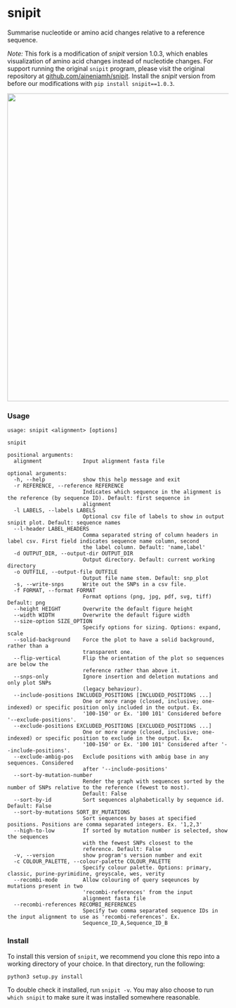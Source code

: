 # snipit
Summarise nucleotide or amino acid changes relative to a reference sequence. 

_Note:_ This fork is a modification of _snipit_ version 1.0.3, which enables visualization of amino acid changes instead of nucleotide changes. For support running the original `snipit` program, please visit the original repository at [github.com/aineniamh/snipit](https://github.com/aineniamh/snipit). Install the _snipit_ version from before our modifications with `pip install snipit==1.0.3`.


<img src="./docs/genome_graph.png" width="700">

### Usage
```
usage: snipit <alignment> [options]

snipit

positional arguments:
  alignment             Input alignment fasta file

optional arguments:
  -h, --help            show this help message and exit
  -r REFERENCE, --reference REFERENCE
                        Indicates which sequence in the alignment is the reference (by sequence ID). Default: first sequence in
                        alignment
  -l LABELS, --labels LABELS
                        Optional csv file of labels to show in output snipit plot. Default: sequence names
  --l-header LABEL_HEADERS
                        Comma separated string of column headers in label csv. First field indicates sequence name column, second
                        the label column. Default: 'name,label'
  -d OUTPUT_DIR, --output-dir OUTPUT_DIR
                        Output directory. Default: current working directory
  -o OUTFILE, --output-file OUTFILE
                        Output file name stem. Default: snp_plot
  -s, --write-snps      Write out the SNPs in a csv file.
  -f FORMAT, --format FORMAT
                        Format options (png, jpg, pdf, svg, tiff) Default: png
  --height HEIGHT       Overwrite the default figure height
  --width WIDTH         Overwrite the default figure width
  --size-option SIZE_OPTION
                        Specify options for sizing. Options: expand, scale
  --solid-background    Force the plot to have a solid background, rather than a 
                        transparent one.
  --flip-vertical       Flip the orientation of the plot so sequences are below the 
                        reference rather than above it.
  --snps-only           Ignore insertion and deletion mutations and only plot SNPs
                        (legacy behaviour).
  --include-positions INCLUDED_POSITIONS [INCLUDED_POSITIONS ...]
                        One or more range (closed, inclusive; one-indexed) or specific position only included in the output. Ex.
                        '100-150' or Ex. '100 101' Considered before '--exclude-positions'.
  --exclude-positions EXCLUDED_POSITIONS [EXCLUDED_POSITIONS ...]
                        One or more range (closed, inclusive; one-indexed) or specific position to exclude in the output. Ex.
                        '100-150' or Ex. '100 101' Considered after '--include-positions'.
  --exclude-ambig-pos   Exclude positions with ambig base in any sequences. Considered 
                        after '--include-positions'
  --sort-by-mutation-number
                        Render the graph with sequences sorted by the number of SNPs relative to the reference (fewest to most).
                        Default: False
  --sort-by-id          Sort sequences alphabetically by sequence id. Default: False
  --sort-by-mutations SORT_BY_MUTATIONS
                        Sort sequences by bases at specified positions. Positions are comma separated integers. Ex. '1,2,3'
  --high-to-low         If sorted by mutation number is selected, show the sequences 
                        with the fewest SNPs closest to the
                        reference. Default: False
  -v, --version         show program's version number and exit
  -c COLOUR_PALETTE, --colour-palette COLOUR_PALETTE
                        Specify colour palette. Options: primary, classic, purine-pyrimidine, greyscale, wes, verity
  --recombi-mode        Allow colouring of query seqeunces by mutations present in two 
                        'recombi-references' from the input
                        alignment fasta file
  --recombi-references RECOMBI_REFERENCES
                        Specify two comma separated sequence IDs in the input alignment to use as 'recombi-references'. Ex.
                        Sequence_ID_A,Sequence_ID_B
```

### Install

To install this version of `snipit`, we recommend you clone this repo into a working directory of your choice. In that directory, run the following:

```
python3 setup.py install
```

To double check it installed, run `snipit -v`. You may also choose to run `which snipit` to make sure it was installed somewhere reasonable.
